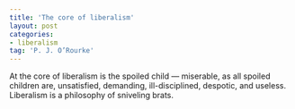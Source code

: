 ```yaml
---
title: 'The core of liberalism'
layout: post
categories:
- liberalism
tag: 'P. J. O’Rourke'
---
```


At the core of liberalism is the spoiled child — miserable, as all spoiled children are, unsatisfied, demanding, ill-disciplined, despotic, and useless. Liberalism is a philosophy of sniveling brats.